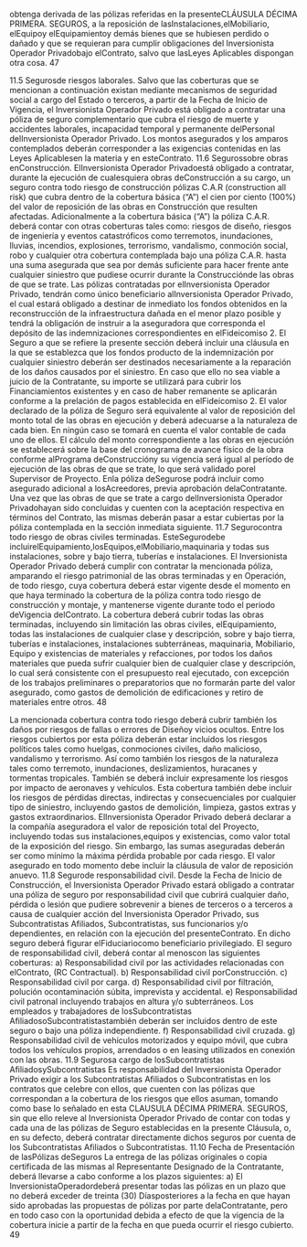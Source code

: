 obtenga derivada de las pólizas referidas en la presenteCLÁUSULA DÉCIMA PRIMERA. SEGUROS, a la reposición de
lasInstalaciones,elMobiliario, elEquipoy elEquipamientoy demás bienes que se hubiesen perdido o dañado y que se
requieran para cumplir obligaciones del Inversionista Operador Privadobajo elContrato, salvo que lasLeyes Aplicables
dispongan otra cosa.
47

11.5 Segurosde riesgos laborales.
Salvo que las coberturas que se mencionan a continuación existan mediante mecanismos de seguridad social a cargo
del Estado o terceros, a partir de la Fecha de Inicio de Vigencia, el Inversionista Operador Privado está obligado a
contratar una póliza de seguro complementario que cubra el riesgo de muerte y accidentes laborales, incapacidad
temporal y permanente delPersonal delInversionista Operador Privado.
Los montos asegurados y los amparos contemplados deberán corresponder a las exigencias contenidas en las Leyes
Aplicablesen la materia y en esteContrato.
11.6 Segurossobre obras enConstrucción.
ElInversionista Operador Privadoestá obligado a contratar, durante la ejecución de cualesquiera obras deConstrucción
a su cargo, un seguro contra todo riesgo de construcción pólizas C.A.R (construction all risk) que cubra dentro de la
cobertura básica (“A”) el cien por ciento (100%) del valor de reposición de las obras en Construcción que resulten
afectadas.
Adicionalmente a la cobertura básica (“A”) la póliza C.A.R. deberá contar con otras coberturas tales como: riesgos de
diseño, riesgos de ingeniería y eventos catastróficos como terremotos, inundaciones, lluvias, incendios, explosiones,
terrorismo, vandalismo, conmoción social, robo y cualquier otra cobertura contemplada bajo una póliza C.A.R. hasta una
suma asegurada que sea por demás suficiente para hacer frente ante cualquier siniestro que pudiese ocurrir durante la
Construcciónde las obras de que se trate.
Las pólizas contratadas por elInversionista Operador Privado, tendrán como único beneficiario alInversionista Operador
Privado, el cual estará obligado a destinar de inmediato los fondos obtenidos en la reconstrucción de la infraestructura
dañada en el menor plazo posible y tendrá la obligación de instruir a la aseguradora que corresponda el depósito de las
indemnizaciones correspondientes en elFideicomiso 2.
El Seguro a que se refiere la presente sección deberá incluir una cláusula en la que se establezca que los fondos
producto de la indemnización por cualquier siniestro deberán ser destinados necesariamente a la reparación de los
daños causados por el siniestro. En caso que ello no sea viable a juicio de la Contratante, su importe se utilizará para
cubrir los Financiamientos existentes y en caso de haber remanente se aplicarán conforme a la prelación de pagos
establecida en elFideicomiso 2.
El valor declarado de la póliza de Seguro será equivalente al valor de reposición del monto total de las obras en
ejecución y deberá adecuarse a la naturaleza de cada bien. En ningún caso se tomará en cuenta el valor contable de
cada uno de ellos.
El cálculo del monto correspondiente a las obras en ejecución se establecerá sobre la base del cronograma de avance
físico de la obra conforme alPrograma deConstruccióny su vigencia será igual al período de ejecución de las obras de
que se trate, lo que será validado porel Supervisor de Proyecto.
Enla póliza deSegurose podrá incluir como asegurado adicional a losAcreedores, previa aprobación delaContratante.
Una vez que las obras de que se trate a cargo delInversionista Operador Privadohayan sido concluidas y cuenten con la
aceptación respectiva en términos del Contrato, las mismas deberán pasar a estar cubiertas por la póliza contemplada
en la sección inmediata siguiente.
11.7 Segurocontra todo riesgo de obras civiles terminadas.
EsteSegurodebe incluirelEquipamiento,losEquipos,elMobiliario,maquinaria y todas sus instalaciones, sobre y bajo
tierra, tuberías e instalaciones. El Inversionista Operador Privado deberá cumplir con contratar la mencionada póliza,
amparando el riesgo patrimonial de las obras terminadas y en Operación, de todo riesgo, cuya cobertura deberá estar
vigente desde el momento en que haya terminado la cobertura de la póliza contra todo riesgo de construcción y montaje,
y mantenerse vigente durante todo el periodo deVigencia delContrato.
La cobertura deberá cubrir todas las obras terminadas, incluyendo sin limitación las obras civiles, elEquipamiento, todas
las instalaciones de cualquier clase y descripción, sobre y bajo tierra, tuberías e instalaciones, instalaciones
subterráneas, maquinaria, Mobiliario, Equipo y existencias de materiales y refacciones, por todos los daños materiales
que pueda sufrir cualquier bien de cualquier clase y descripción, lo cual será consistente con el presupuesto real
ejecutado, con excepción de los trabajos preliminares o preparatorios que no formarán parte del valor asegurado, como
gastos de demolición de edificaciones y retiro de materiales entre otros.
48

La mencionada cobertura contra todo riesgo deberá cubrir también los daños por riesgos de fallas o errores de Diseñoy
vicios ocultos.
Entre los riesgos cubiertos por esta póliza deberán estar incluidos los riesgos políticos tales como huelgas, conmociones
civiles, daño malicioso, vandalismo y terrorismo. Así como también los riesgos de la naturaleza tales como terremoto,
inundaciones, deslizamientos, huracanes y tormentas tropicales. También se deberá incluir expresamente los riesgos por
impacto de aeronaves y vehículos.
Esta cobertura también debe incluir los riesgos de pérdidas directas, indirectas y consecuenciales por cualquier tipo de
siniestro, incluyendo gastos de demolición, limpieza, gastos extras y gastos extraordinarios.
ElInversionista Operador Privado deberá declarar a la compañía aseguradora el valor de reposición total del Proyecto,
incluyendo todas sus instalaciones,equipos y existencias, como valor total de la exposición del riesgo. Sin embargo, las
sumas aseguradas deberán ser como mínimo la máxima pérdida probable por cada riesgo.
El valor asegurado en todo momento debe incluir la cláusula de valor de reposición anuevo.
11.8 Segurode responsabilidad civil.
Desde la Fecha de Inicio de Construcción, el Inversionista Operador Privado estará obligado a contratar una póliza de
seguro por responsabilidad civil que cubrirá cualquier daño, pérdida o lesión que pudiere sobrevenir a bienes de terceros
o a terceros a causa de cualquier acción del Inversionista Operador Privado, sus Subcontratistas Afiliados,
Subcontratistas, sus funcionarios y/o dependientes, en relación con la ejecución del presenteContrato.
En dicho seguro deberá figurar elFiduciariocomo beneficiario privilegiado.
El seguro de responsabilidad civil, deberá contar al menoscon las siguientes coberturas:
a) Responsabilidad civil por las actividades relacionadas con elContrato, (RC Contractual).
b) Responsabilidad civil porConstrucción.
c) Responsabilidad civil por carga.
d) Responsabilidad civil por filtración, polución ocontaminación súbita, imprevista y accidental.
e) Responsabilidad civil patronal incluyendo trabajos en altura y/o subterráneos. Los empleados y trabajadores de
losSubcontratistas AfiliadosoSubcontratistastambién deberán ser incluidos dentro de este seguro o bajo una
póliza independiente.
f) Responsabilidad civil cruzada.
g) Responsabilidad civil de vehículos motorizados y equipo móvil, que cubra todos los vehículos propios,
arrendados o en leasing utilizados en conexión con las obras.
11.9 Segurosa cargo de losSubcontratistas AfiliadosySubcontratistas
Es responsabilidad del Inversionista Operador Privado exigir a los Subcontratistas Afiliados o Subcontratistas en los
contratos que celebre con ellos, que cuenten con las pólizas que correspondan a la cobertura de los riesgos que ellos
asuman, tomando como base lo señalado en esta CLAUSULA DÉCIMA PRIMERA. SEGUROS, sin que ello releve al
Inversionista Operador Privado de contar con todas y cada una de las pólizas de Seguro establecidas en la presente
Cláusula, o, en su defecto, deberá contratar directamente dichos seguros por cuenta de los Subcontratistas Afiliados o
Subcontratistas.
11.10 Fecha de Presentación de lasPólizas deSeguros
La entrega de las pólizas originales o copia certificada de las mismas al Representante Designado de la Contratante,
deberá llevarse a cabo conforme a los plazos siguientes:
a) El InversionistaOperadordeberá presentar todas las pólizas en un plazo que no deberá exceder de treinta (30)
Díasposteriores a la fecha en que hayan sido aprobadas las propuestas de pólizas por parte delaContratante,
pero en todo caso con la oportunidad debida a efecto de que la vigencia de la cobertura inicie a partir de la
fecha en que pueda ocurrir el riesgo cubierto.
49
